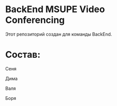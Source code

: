 # BackEnd MSUPE Video Conferencing

Этот репозиторий создан для команды BackEnd.

# Состав:
Сеня

Дима

Валя

Боря
